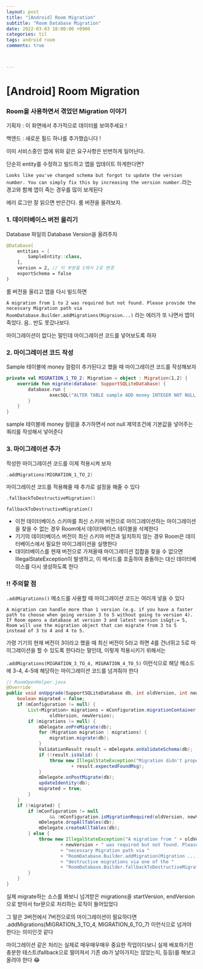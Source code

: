 ```yaml
---
layout: post
title: "[Android] Room Migration"
subtitle: "Room Database Migration"
date: 2022-03-03 18:00:00 +0900
categories: til
tags: android room
comments: true



---
```




# [Android] Room Migration



### Room을 사용하면서 겪었던 Migration 이야기



기획자 : 이 화면에서 추가적으로 데이터를 보여주세요 !

백엔드 : 새로운 필드 하나를 추가했습니다 !



이미 서비스중인 앱에 위와 같은 요구사항은 빈번하게 일어난다.

단순히 entity를 수정하고 빌드하고 앱을 업데이트 하게한다면?



`Looks like you've changed schema but forgot to update the version number. You can simply fix this by increasing the version number.`라는 경고와 함께 앱이 죽는 경우를 많이 보게된다

에러 로그만 잘 읽으면 반은간다. 룸 버젼을 올려보자.



### 1. 데이터베이스 버전 올리기

Database 파일의 Database Version을 올려주자

```kotlin
@Database(
    entities = [
        SampleEntity::class,
    ],
    version = 2, // 이 부분을 1에서 2로 변경
    exportSchema = false
)
```



룸 버전을 올리고 앱을 다시 빌드하면

`A migration from 1 to 2 was required but not found. Please provide the necessary Migration path via RoomDatabase.Builder.addMigrations(Migraion...)` 라는 에러가 또 나면서 앱이 죽었다. 음.. 반도 못갔나보다.

마이그레이션이 없다는 말인데 마이그레이션 코드를 넣어보도록 하자



### 2. 마이그레이션 코드 작성

Sample 테이블에 money 컬럼이 추가된다고 했을 때 마이그레이션 코드를 작성해보자

```kotlin
private val MIGRATION_1_TO_2: Migration = object : Migration(1,2) {
    override fun migrate(database: SupportSQLiteDatabase) {
        database.run {
        		execSQL("ALTER TABLE sample ADD money INTEGER NOT NULL DEFAULT 0")
        }
    }
}
```

sample 테이블에 money 컬럼을 추가하면서 not null 제약조건에 기본값을 넣어주는 쿼리를 작성해서 넣어준다



### 3. 마이그레이션 추가

작성한 마이그레이션 코드를 이제 적용시켜 보자

```kotlin
.addMigrations(MIGRATION_1_TO_2)
```

마이그레이션 코드를 적용해줄 때 추가로 설정을 해줄 수 있다

```kotlin
.fallbackToDestructiveMigration()
```

`fallbackToDestructiveMigration()`

- 이전 데이터베이스 스키마를 최신 스키마 버전으로 마이그레이션하는 마이그레이션을 찾을 수 없는 경우 Room에서 데이터베이스 테이블을 삭제한다
- 기기의 데이터베이스 버전이 최신 스키마 버전과 일치하지 않는 경우 Room은 데이터베이스에서 필요한 마이그레이션을 실행한다
- 데이터베이스를 현재 버전으로 가져올때 마이그레이션 집합을 찾을 수 없으면 IllegalStateException이 발생하고, 이 메서드를 호출하여 충돌하는 대신 데이터베이스를 다시 생성하도록 한다



### ‼️ 주의할 점

`.addMigrations()` 메소드를 사용할 때 마이그레이션 코드는 여러개 넣을 수 있다

```
A migration can handle more than 1 version (e.g. if you have a faster path to choose when going version 3 to 5 without going to version 4). If Room opens a database at version 3 and latest version is&gt;= 5, Room will use the migration object that can migrate from 3 to 5 instead of 3 to 4 and 4 to 5.
```

가령 기기의 현재 버전이 3이라고 했을 때 최신 버전이 5라고 하면 4를 건너뛰고 5로 마이그레이션을 할 수 있도록 한다라는 말인데, 이렇게 적용시키기 위해서는

`.addMigrations(MIGRATION_3_TO_4, MIGRATION_4_TO_5)` 이런식으로 해당 메소드에 3-4, 4-5에 해당하는 마이그레이션 코드를 넘겨줘야 한다

```java
// RoomOpenHelper.java
@Override
public void onUpgrade(SupportSQLiteDatabase db, int oldVersion, int newVersion) {
    boolean migrated = false;
    if (mConfiguration != null) {
        List<Migration> migrations = mConfiguration.migrationContainer.findMigrationPath(
                oldVersion, newVersion);
        if (migrations != null) {
            mDelegate.onPreMigrate(db);
            for (Migration migration : migrations) {
                migration.migrate(db);
            }
            ValidationResult result = mDelegate.onValidateSchema(db);
            if (!result.isValid) {
                throw new IllegalStateException("Migration didn't properly handle: "
                        + result.expectedFoundMsg);
            }
            mDelegate.onPostMigrate(db);
            updateIdentity(db);
            migrated = true;
        }
    }
    if (!migrated) {
        if (mConfiguration != null
                && !mConfiguration.isMigrationRequired(oldVersion, newVersion)) {
            mDelegate.dropAllTables(db);
            mDelegate.createAllTables(db);
        } else {
            throw new IllegalStateException("A migration from " + oldVersion + " to "
                    + newVersion + " was required but not found. Please provide the "
                    + "necessary Migration path via "
                    + "RoomDatabase.Builder.addMigration(Migration ...) or allow for "
                    + "destructive migrations via one of the "
                    + "RoomDatabase.Builder.fallbackToDestructiveMigration* methods.");
        }
    }
}
```

실제 migrate하는 소스를 봐보니 넘겨받은 migrations을 startVersion, endVersion으로 받아서 for문으로 처리하는 로직이 들어있었다

그 말은 3버전에서 7버전으로의 마이그레이션이 필요하다면  .addMigrations(MIGRATION_3_TO_4, MIGRATION_6_TO_7) 이런식으로 넘겨야 한다는 의미인것 같다

마이그레이션 같은 처리는 실제로 매우매우매우 중요한 작업이다보니 실제 배포하기전 충분한 테스트(fallback으로 떨어져서 기존 db가 날아가지는 않았는지, 등등)를 해보고 올려야 한다 😂